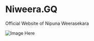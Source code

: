 # Niweera.GQ
Official Website of Nipuna Weerasekara


![Image Here](https://niweera.gq/img/NIWEERA.png)
